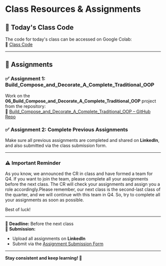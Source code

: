 
# Class Resources & Assignments

## 📌 Today's Class Code  
The code for today's class can be accessed on Google Colab:  
🔗 [Class Code](https://colab.research.google.com/drive/1YGH6KkZbpQLB1QFF0YVzQ2uVOw007v9r?usp=sharing)

---

## 🎯 Assignments

### ✅ Assignment 1: Build_Compose_and_Decorate_A_Complete_Traditional_OOP  
Work on the **06_Build_Compose_and_Decorate_A_Complete_Traditional_OOP** project from the repository:  
🔗 [Build_Compose_and_Decorate_A_Complete_Traditional_OOP – GitHub Repo](https://github.com/panaversity/learn-modern-ai-python/tree/main/CLASS_PROJECTS/06_Build_Compose_and_Decorate_A_Complete_Traditional_OOP_Practice_Series)

### ✅ Assignment 2: Complete Previous Assignments  
Make sure all previous assignments are completed and shared on **LinkedIn**, and also submitted via the class submission form.

---

### ⚠️ Important Reminder

As you know, we announced the CR in class and have formed a team for Q4. If you want to join the team, please complete all your assignments before the next class. The CR will check your assignments and assign you a role accordingly.Please remember, our next class is the second-last class of the quarter, and we will continue with this team in Q4. So, try to complete all your assignments as soon as possible.

Best of luck!

---

📅 **Deadline:** Before the next class  
📌 **Submission:**  
- Upload all assignments on **LinkedIn**  
- Submit via the [Assignment Submission Form](https://forms.gle/WbSHzHaUjbHfrBqE8)

---

**Stay consistent and keep learning! 🚀**
